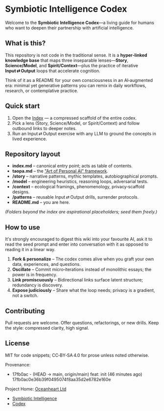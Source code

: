 # Symbiotic Intelligence Codex

Welcome to the **Symbiotic Intelligence Codex**—a living guide for humans who want to deepen their partnership with artificial intelligence.

## What is this?

This repository is not code in the traditional sense. It is a **hyper‑linked knowledge base** that maps three inseparable lenses—**Story**, **Science/Model**, and **Spirit/Context**—plus the practice of iterative **Input ⇄ Output** loops that accelerate cognition.

Think of it as a README for your own consciousness in an AI‑augmented era: minimal yet generative patterns you can remix in daily workflows, research, or contemplative practice.

## Quick start

1. Open the [Index](docs/index.md) — a compressed scaffold of the entire codex.
2. Pick a lens (Story, Science/Model, or Spirit/Context) and follow outbound links to deeper notes.
3. Run an Input ⇄ Output exercise with any LLM to ground the concepts in lived experience.

## Repository layout

* **index.md** – canonical entry point; acts as table of contents.
* **taopa.md** – the ["Art of Personal AI" framework](./taopa.md).
* **/story** – narrative patterns, mythic templates, autobiographical prompts.
* **/model** – engineering heuristics, reasoning loops, adversarial tests.
* **/context** – ecological framings, phenomenology, privacy‑scaffold designs.
* **/patterns** – reusable Input ⇄ Output drills, surrender protocols.
* **README.md** – you are here.

*(Folders beyond the index are aspirational placeholders; seed them freely.)*

## How to use

It's strongly encouraged to digest this wiki into your favourite AI, ask it to read the seed prompt and enter into conversation with it as opposed to reading it in a linear way.

1. **Fork & personalize** – The codex comes alive when you graft your own data, experiences, and questions.
2. **Oscillate** – Commit micro‑iterations instead of monolithic essays; the power is in frequency.
3. **Link promiscuously** – Bidirectional links surface latent structure; redundancy is discovery.
4. **Expose judiciously** – Share what the loop needs; privacy is a gradient, not a switch.

## Contributing

Pull requests are welcome. Offer questions, refactorings, or new drills. Keep the style: compressed clarity, high signal.

## License

MIT for code snippets; CC‑BY‑SA 4.0 for prose unless noted otherwise.

Provenance:

* 17fb0ac - (HEAD -> main, origin/main) feat: init (46 minutes ago) <Rick Hallett> 17fb0ac0e36b39f0495074f8aa35d2e6782e160e

Project Home: [Oceanheart Ltd](https://www.oceanheart.ai)

- [Symbiotic Intelligence](https://symbiotic-intelligence.org)
- [Codex](https://codex.so)
